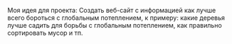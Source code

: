 Моя идея для проекта:
Создать веб-сайт с информацией как лучше всего бороться с глобальным потеплением, к примеру: какие деревья лучше садить для борьбы с глобальным потеплением, как правильно сортировать мусор и тп.
